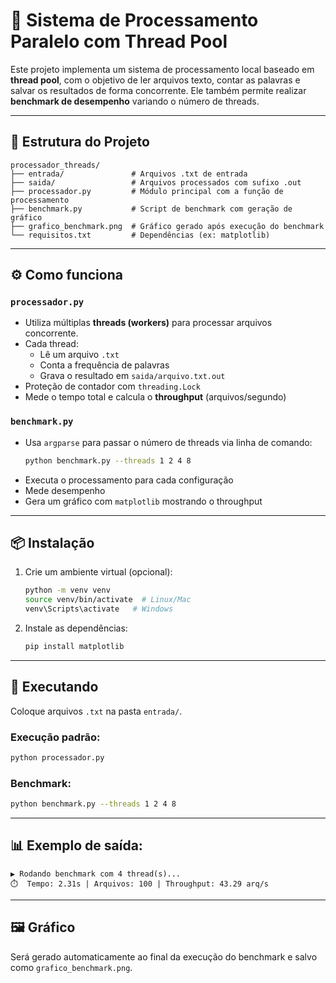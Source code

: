 
# 🧵 Sistema de Processamento Paralelo com Thread Pool

Este projeto implementa um sistema de processamento local baseado em **thread pool**, com o objetivo de ler arquivos texto, contar as palavras e salvar os resultados de forma concorrente. Ele também permite realizar **benchmark de desempenho** variando o número de threads.

---

## 📁 Estrutura do Projeto

```
processador_threads/
├── entrada/               # Arquivos .txt de entrada
├── saida/                 # Arquivos processados com sufixo .out
├── processador.py         # Módulo principal com a função de processamento
├── benchmark.py           # Script de benchmark com geração de gráfico
├── grafico_benchmark.png  # Gráfico gerado após execução do benchmark
└── requisitos.txt         # Dependências (ex: matplotlib)
```

---

## ⚙️ Como funciona

### `processador.py`

- Utiliza múltiplas **threads (workers)** para processar arquivos concorrente.
- Cada thread:
  - Lê um arquivo `.txt`
  - Conta a frequência de palavras
  - Grava o resultado em `saida/arquivo.txt.out`
- Proteção de contador com `threading.Lock`
- Mede o tempo total e calcula o **throughput** (arquivos/segundo)

### `benchmark.py`

- Usa `argparse` para passar o número de threads via linha de comando:
  ```bash
  python benchmark.py --threads 1 2 4 8
  ```
- Executa o processamento para cada configuração
- Mede desempenho
- Gera um gráfico com `matplotlib` mostrando o throughput

---

## 📦 Instalação

1. Crie um ambiente virtual (opcional):
   ```bash
   python -m venv venv
   source venv/bin/activate  # Linux/Mac
   venv\Scripts\activate   # Windows
   ```

2. Instale as dependências:
   ```bash
   pip install matplotlib
   ```

---

## 🧪 Executando

Coloque arquivos `.txt` na pasta `entrada/`.

### Execução padrão:
```bash
python processador.py
```

### Benchmark:
```bash
python benchmark.py --threads 1 2 4 8
```

---

## 📊 Exemplo de saída:

```
▶ Rodando benchmark com 4 thread(s)...
⏱️  Tempo: 2.31s | Arquivos: 100 | Throughput: 43.29 arq/s
```

---

## 🖼️ Gráfico

Será gerado automaticamente ao final da execução do benchmark e salvo como `grafico_benchmark.png`.
